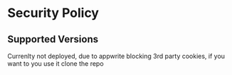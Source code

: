# Security Policy

## Supported Versions

Currenlty not deployed, due to appwrite blocking 3rd party cookies, if you want to you use it clone the repo
